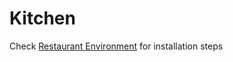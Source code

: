 # Kitchen


Check [Restaurant Environment](https://github.com/Cristi2807/Restaurant) for installation steps
